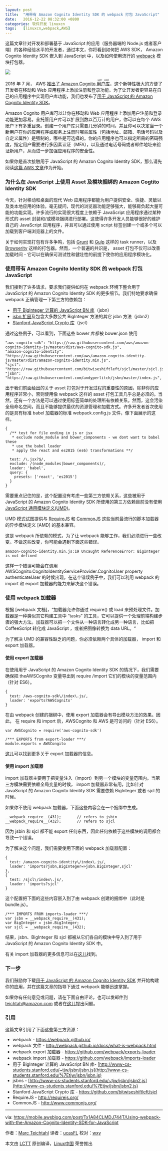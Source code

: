 ```yaml
---
layout: post
title:	"用带有 Amazon Cognito Identity SDK 的 webpack 打包 JavaScript"
date:	2016-12-22 08:32:00 +0800 
categories:	软件开发 linuxcn 
tags:	[linuxcn,webpack,AWS]
---
```



这篇文章针对开发和部署基于 JavaScript 的应用（服务器端的 Node.js 或者客户端）的各种经验水平的开发者，通过本文，你将看到如何把 AWS SDK， Amazon Cognito Identity SDK 嵌入到 JavaScript 中，以及如何使用流行的 [webpack](https://webpack.github.io/) 模块打包器。


![](/Asserts/Images//attachment/album/201612/21/233550femissn1gfi1imiz.jpg)


2016 年 7 月， AWS [推出了 Amazon Cognito <ruby> 用户库 <rp>  （ </rp> <rt>  user pool </rt> <rp>  ） </rp></ruby>](https://blogs.aws.amazon.com/security/post/Tx13NVD4AWG9QK9/Amazon-Cognito-Your-User-Pools-is-Now-Generally-Available)，这个新特性极大的方便了开发者在移动和 Web 应用程序上添加注册和登录功能。为了让开发者更容易在自己的应用程序中实现用户库功能，我们也发布了[用于 JavaScript 的 Amazon Cognito Identity SDK](https://github.com/aws/amazon-cognito-identity-js)。


Amazon Cognito 用户库可以让你在移动和 Web 应用程序上添加用户注册和登录功能更加容易。全托管用户库可以扩展到数以百万计的用户，你可以在每个 AWS 账户下有多重目录。创建一个用户库只需要几分钟的时间，并且你可以决定当一个新用户在你的应用程序或服务上注册时哪些属性（包括地址、邮箱、电话号码以及自定义属性）是强制的，哪些是可选择的。你的应用程序也可以指定所需的密码强度，指定用户需要进行多因素认证（MFA），以及通过电话号码或者邮件地址来验证新用户，从而进一步加强应用程序的安全性。


如果你是首次接触用于 JavaScript 的 Amazon Cognito Identity SDK，那么请先阅读[这篇 AWS 文章](http://mobile.awsblog.com/post/Tx2O14ZY8A5LFHT/Accessing-Your-User-Pools-using-the-Amazon-Cognito-Identity-SDK-for-JavaScript)作为开始。


### 为什么在 JavaScript 上使用 Asset 及模块捆绑的 Amazon Cogtito Identity SDK


今天，针对移动和桌面的现代 Web 应用程序都能为用户提供安全、快捷、灵敏以及类本地应用的体验。毫无疑问，现代的浏览器功能足够强大，能够肩负起大量可能的功能实现。许多流行的实现很大程度上依赖于 JavaScript 应用程序通过某种形式的 asset 封装和/或模块捆绑进行部署。这使得许多开发人员能够很好的维护自己的 JavaScript 应用程序，并且可以通过使用 script 标签创建一个或多个可以加载到客户端浏览器上的文件。


关于如何实现打包有许多争鸣，包括 [Grunt](http://gruntjs.com/) 和 [Gulp](http://gulpjs.com/) 这样的 task runner，以及 [Browserity](http://browserify.org/) 这样的打包器。然而，一个普遍的共识是， asset 打包不仅可以改善加载时间 - 它可以在确保可测试性和健壮性的前提下使你的应用程序模块化。


### 使用带有 Amazon Cognito Identity SDK 的 webpack 打包 JavaScript


我们接到了许多请求，要求我们提供如何在 webpack 环境下整合用于 JavaScript 的 Amazon Cognito Identity SDK 的更多细节。我们特地要求确保 webpack 正确管理一下第三方的依赖包：


* [用于 BigInteger 计算的 JavaScript BN 库](http://www-cs-students.stanford.edu/%7Etjw/jsbn/jsbn.js)（jsbn）
* [jsbn 扩展](http://www-cs-students.stanford.edu/%7Etjw/jsbn/jsbn2.js)及包含大多数公共 BigInteger 方法的其它 jsbn 方法（jsbn2）
* [Stanford JavaScript Crypto 库](https://github.com/bitwiseshiftleft/sjcl)（jscl）


通过这些例子，可以看到，下面这些 bower 库都被 bower.json 使用



```
"aws-cognito-sdk": "https://raw.githubusercontent.com/aws/amazon-cognito-identity-js/master/dist/aws-cognito-sdk.js",
"amazon-cognito-identity": "https://raw.githubusercontent.com/aws/amazon-cognito-identity-js/master/dist/amazon-cognito-identity.min.js",
"sjcl": "https://raw.githubusercontent.com/bitwiseshiftleft/sjcl/master/sjcl.js",
"jsbn": "https://raw.githubusercontent.com/andyperlitch/jsbn/master/index.js",

```

出于我们前面给出的关于 asset 打包对于开发过程的重要性的原因，除非你的应用程序非常小，否则使用像 webpack 这样的 asset 打包工具几乎总是必须的。当然，还有一个方法是可以通过使用标签简单的处理所有依赖关系。然而，这会污染全局命名空间，而且不能够提供最优的资源管理和加载方式。许多开发者首次使用的是具有标准 babel 加载器的标准 webpack.config.js 文件，像下面展示的这样。



```
{
  /** test for file ending in js or jsx 
   * exclude node_module and bower_components - we dont want to babel these 
   * use the babel loader 
   * apply the react and es2015 (es6) transformations **/

  test: /\.jsx?$/,
  exclude: /(node_modules|bower_components)/,
  loader: 'babel',
  query: {
    presets: ['react', 'es2015']
  }
}

```

需要重点记住的是，这个配置没有考虑一些第三方依赖关系，这些被用于 JavaScript 的 Amazon Cognito Identity SDK 所使用的第三方依赖目前没有使用 [JavaScript 通用模块定义(UMD)](https://github.com/umdjs/umd)。


UMD 模式试图提供与 [RequireJS](http://requirejs.org/) 和 [CommonJS](http://www.commonjs.org/) 这些当前最流行的脚本加载器的异步模块定义 [AMD] 的基本兼容。


这是 webpack 所依赖的模式，为了让 webpack 能够工作，我们必须进行一些改变。不做这些改变，你可能会遇到下面这些错误。



```
amazon-cognito-identity.min.js:19 Uncaught ReferenceError: BigInteger is not defined

```

这样一个错误可能会在调用 AWSCognito.CognitoIdentityServiceProvider.CognitoUser property authenticateUser 的时候出现。在这个错误例子中，我们可以利用 webpack 的 import 和 export 加载器的能力来解决这个错误。


### 使用 webpack 加载器


根据 [webpack 文档]，“加载器允许你通过 require() 或 load 来预处理文件。加载器是一种类似其它构建工具中 “tasks” 的工具，它可以提供一个处理前端构建步骤的强大方法。加载器可以把一个文件从一种语言转化成另一种语言，比如把 CoffeeScript 转化成 JavaScript ，或者把图像转换为 data URL。“


为了解决 UMD 的兼容性缺乏的问题，你必须依赖两个具体的加载器， import 和 export 加载器。


#### 使用 export 加载器


在使用用于 JavaScript 的 Amazon Cognito Identity SDK 的情况下，我们需要确保把 theAWSCognito 变量导出到 require /import 它们的模块的变量范围内（针对 ES6）。



```
{
  test: /aws-cognito-sdk\/index\.js/,
  loader: 'exports?AWSCognito'
}

```

在由 webpack 创建的捆绑中，使用 export 加载器会有导出模块方法的效果。因此， 在 require 和 import 后，AWSCognito 和 AWS 是可访问的（针对 ES6）。



```
var AWSCognito = require('aws-cognito-sdk')

/*** EXPORTS from export-loader ***/ 
module.exports = AWSCongito

```

[这儿](https://github.com/webpack/exports-loader)可以找到更多关于 export 加载器的信息。


#### 使用 import 加载器


import 加载器主要用于把变量注入（import）到另一个模块的变量范围内。当第三方模块需要依赖全局变量的时候， import 加载器非常有用，比如针对 JavaScript 的 Amazon Cognito Identity SDK 需要依赖 BigInteger 或者 sjcl 的时候。


如果你不使用 webpack 加载器，下面这些内容会在一个捆绑中生成。



```
__webpack_require__(431);       // refers to jsbin
__webpack_require__(432);       // refers to sjcl

```

因为 jsbin 和 sjcl 都不能 export 任何东西，因此任何依赖于这些模块的调用都会导致一个错误。


为了解决这个问题，我们需要使用下面的 webpack 加载器配置：



```
{
  test: /amazon-cognito-identity\/index\.js/,
  loader: 'imports?jsbn,BigInteger=>jsbn.BigInteger,sjcl'
},
{
  test: /sjcl\/index\.js/,
  loader: 'imports?sjcl'
}

```

这个配置把下面的这些内容嵌入到了由 webpack 创建的捆绑中（此时是 bundle.js）。



```
/*** IMPORTS FROM imports-loader ***/
var jsbn = __webpack_require__(431);
var BigInteger = jsbn.BigInteger;
var sjcl = __webpack_require__(432);

```

结果，jsbn、BigInteger 和 sjcl 都被从它们各自的模块中导入到了用于 JavaScript 的 Amazon Cognito Identity SDK 中。


有关 import 加载器的更多信息可以在[这儿](https://github.com/webpack/imports-loader)找到。


### 下一步


我们鼓励你下载[用于 JavaScript 的 Amazon Cognito Identity SDK](https://github.com/aws/amazon-cognito-identity-js) 并开始构建你的应用，并在这篇文章的指导下通过 webpack 能够迅速掌握。


如果你有任何意见或问题，请在下面自由评论，也可以发邮件到 [teichtah@amazon.com](mailto:teichtah@amazon.com) 或者在[这儿](https://github.com/aws/amazon-cognito-identity-js/issues)提出问题。


### 引用


这篇文章引用了下面这些第三方资源：


* webpack - <https://webpack.github.io/>
* webpack 文件 - <http://webpack.github.io/docs/what-is-webpack.html>
* webpack export 加载器 - <https://github.com/webpack/exports-loader>
* webpack import 加载器 - <https://github.com/webpack/imports-loader>
* 用于 BigInteger 计算的 JavaScript BN 库- [http://www-cs-students.stanford.edu/~tjw/jsbn/jsbn.js](http://www-cs-students.stanford.edu/%7Etjw/jsbn/jsbn.js)
* jsbns - [http://www-cs-students.stanford.edu/~tjw/jsbn/jsbn2.js](http://www-cs-students.stanford.edu/%7Etjw/jsbn/jsbn2.js)
* Stanford JavaScript Crypto 库 - <https://github.com/bitwiseshiftleft/sjcl>
* RequireJS - <http://requirejs.org/>
* CommonJS - <http://www.commonjs.org/>




---


via: <https://mobile.awsblog.com/post/Tx1A84CLMDJ744T/Using-webpack-with-the-Amazon-Cognito-Identity-SDK-for-JavaScript>


作者：[Marc Teichtahl](https://mobile.awsblog.com/blog/author/Marc+Teichtahl)  译者：[ucasFL](https://github.com/ucasFL) 校对：[wxy](https://github.com/wxy)


本文由 [LCTT](https://github.com/LCTT/TranslateProject) 原创编译，[Linux中国](https://linux.cn/) 荣誉推出
